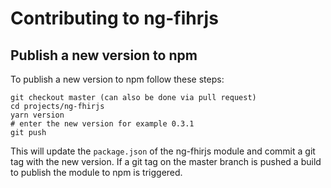 # Contributing to ng-fihrjs

## Publish a new version to npm
To publish a new version to npm follow these steps:

````
git checkout master (can also be done via pull request)
cd projects/ng-fhirjs
yarn version
# enter the new version for example 0.3.1
git push
````

This will update the `package.json` of the ng-fhirjs module and commit a git tag with the new version. 
If a git tag on the master branch is pushed a build to publish the module to npm is triggered.
